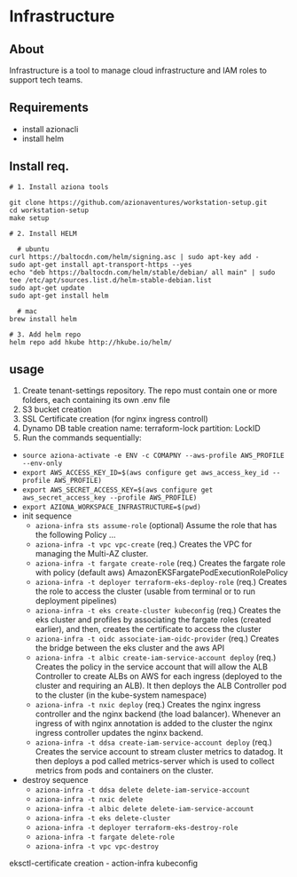 # Infrastructure

## About
Infrastructure is a tool to manage cloud infrastructure and IAM roles to support tech teams.

## Requirements
- install azionacli
- install helm

## Install req.

    # 1. Install aziona tools

    git clone https://github.com/azionaventures/workstation-setup.git
    cd workstation-setup
    make setup

    # 2. Install HELM

      # ubuntu 
    curl https://baltocdn.com/helm/signing.asc | sudo apt-key add -
    sudo apt-get install apt-transport-https --yes
    echo "deb https://baltocdn.com/helm/stable/debian/ all main" | sudo tee /etc/apt/sources.list.d/helm-stable-debian.list
    sudo apt-get update
    sudo apt-get install helm
    
      # mac
    brew install helm
    
    # 3. Add helm repo
    helm repo add hkube http://hkube.io/helm/

## usage

1. Create tenant-settings repository. The repo must contain one or more folders, each containing its own .env file
2. S3 bucket creation
3. SSL Certificate creation (for nginx ingress controll)
4. Dynamo DB table creation
    name: terraform-lock
    partition: LockID
5. Run the commands sequentially:
- `source aziona-activate -e ENV -c COMAPNY --aws-profile AWS_PROFILE --env-only`
- `export AWS_ACCESS_KEY_ID=$(aws configure get aws_access_key_id --profile AWS_PROFILE)`
- `export AWS_SECRET_ACCESS_KEY=$(aws configure get aws_secret_access_key --profile AWS_PROFILE)`
- `export AZIONA_WORKSPACE_INFRASTRUCTURE=$(pwd)`
- init sequence
    - `aziona-infra sts assume-role` (optional) Assume the role that has the following Policy ...  
    - `aziona-infra -t vpc vpc-create` (req.) Creates the VPC for managing the Multi-AZ cluster.
    - `aziona-infra -t fargate create-role` (req.) Creates the fargate role with policy (default aws) AmazonEKSFargatePodExecutionRolePolicy
    - `aziona-infra -t deployer terraform-eks-deploy-role` (req.) Creates the role to access the cluster (usable from terminal or to run deployment pipelines)
    - `aziona-infra -t eks create-cluster kubeconfig` (req.) Creates the eks cluster and profiles by associating the fargate roles (created earlier), and then, creates the certificate to access the cluster
    - `aziona-infra -t oidc associate-iam-oidc-provider` (req.) Creates the bridge between the eks cluster and the aws API
    - `aziona-infra -t albic create-iam-service-account deploy` (req.) Creates the policy in the service account that will allow the ALB Controller to create ALBs on AWS for each ingress (deployed to the cluster and requiring an ALB). It then deploys the ALB Controller pod to the cluster (in the kube-system namespace)
    - `aziona-infra -t nxic deploy` (req.) Creates the nginx ingress controller and the nginx backend (the load balancer). Whenever an ingress of with nginx annotation is added to the cluster the nginx ingress controller updates the nginx backend. 
    - `aziona-infra -t ddsa create-iam-service-account deploy` (req.) Creates the service account to stream cluster metrics to datadog. It then deploys a pod called metrics-server which is used to collect metrics from pods and containers on the cluster.
- destroy sequence
    - `aziona-infra -t ddsa delete delete-iam-service-account`
    - `aziona-infra -t nxic delete`
    - `aziona-infra -t albic delete delete-iam-service-account` 
    - `aziona-infra -t eks delete-cluster`
    - `aziona-infra -t deployer terraform-eks-destroy-role`
    - `aziona-infra -t fargate delete-role`
    - `aziona-infra -t vpc vpc-destroy`



eksctl-certificate creation
    - action-infra kubeconfig
